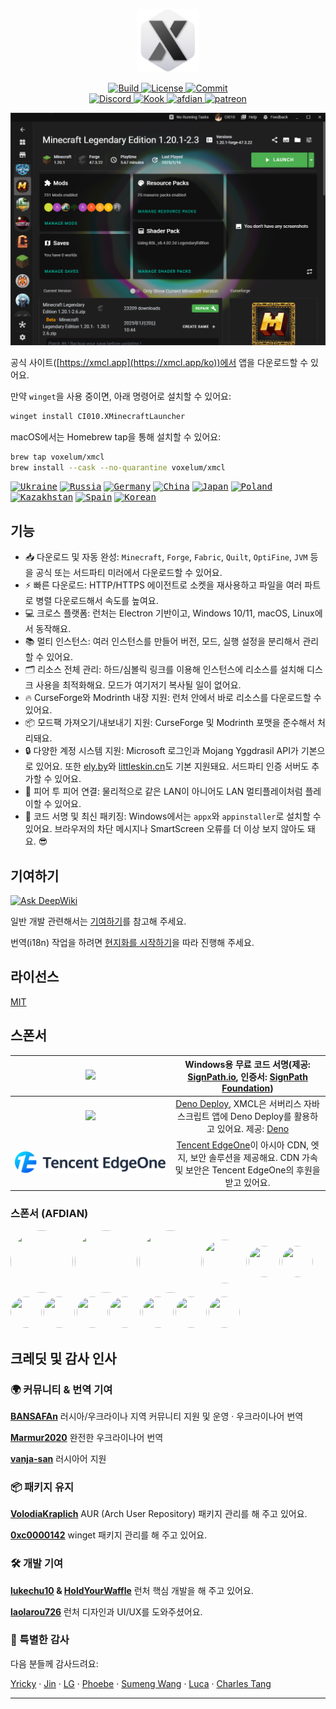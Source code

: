 <p align="center">
  <a href="https://xmcl.app" target="_blank">
    <img alt="Logo" width="100" src="https://github.com/Voxelum/x-minecraft-launcher/blob/master/xmcl-electron-app/icons/dark@256x256.png">
  </a>
</p>

<p align="center">
  <a href="https://github.com/Voxelum/x-minecraft-launcher">
    <img src="https://github.com/Voxelum/x-minecraft-launcher/workflows/Build/badge.svg" alt="Build">
  </a>
  <a href="https://github.com/Voxelum/x-minecraft-launcher/blob/master/LICENSE">
    <img src="https://img.shields.io/npm/l/@xmcl/core.svg" alt="License">
  </a>
  <a href="https://conventionalcommits.org">
    <img src="https://img.shields.io/badge/Conventional%20Commits-1.0.0-yellow.svg" alt="Commit">
  </a>
  <br>
  <a href="https://discord.gg/W5XVwYY7GQ">
    <img src="https://discord.com/api/guilds/405213567118213121/widget.png" alt="Discord">
  </a>
  <a href="https://kook.top/gqjSHh">
    <img src="https://img.shields.io/endpoint?url=https://api.xmcl.app/kook-badge" alt="Kook">
  </a>
  <a href="https://afdian.com/@ci010">
    <img src="https://img.shields.io/endpoint?url=https://api.xmcl.app/afdian-badge" alt="afdian">
  </a>
  <a href="https://patreon.com/xmcl">
    <img src="https://img.shields.io/endpoint.svg?url=https%3A%2F%2Fshieldsio-patreon.vercel.app%2Fapi%3Fusername%3Dxmcl%26type%3Dpledges" alt="patreon">
  </a>
</p>

![home](https://raw.githubusercontent.com/Voxelum/xmcl-page/master/.vitepress/theme/assets/home.png)

공식 사이트([https://xmcl.app](https://xmcl.app/ko))에서 앱을 다운로드할 수 있어요.

만약 `winget`을 사용 중이면, 아래 명령어로 설치할 수 있어요:

```bash
winget install CI010.XMinecraftLauncher
```

macOS에서는 Homebrew tap을 통해 설치할 수 있어요:

```bash
brew tap voxelum/xmcl
brew install --cask --no-quarantine voxelum/xmcl
```

<kbd>[<img title="Ukraine" alt="Ukraine" src="https://upload.wikimedia.org/wikipedia/commons/thumb/4/49/Flag_of_Ukraine.svg/1280px-Flag_of_Ukraine.svg.png" width="22">](docs/README.uk.md)</kbd>
<kbd>[<img title="Russia" alt="Russia" src="https://upload.wikimedia.org/wikipedia/commons/thumb/f/f3/Flag_of_Russia.svg/1280px-Flag_of_Russia.svg.png" width="22">](docs/README.ru.md)</kbd>
<kbd>[<img title="Germany" alt="Germany" src="https://upload.wikimedia.org/wikipedia/commons/thumb/b/ba/Flag_of_Germany.svg/2560px-Flag_of_Germany.svg.png" width="22">](docs/README.de.md)</kbd>
<kbd>[<img title="China" alt="China" src="https://upload.wikimedia.org/wikipedia/commons/f/fa/Flag_of_the_People%27s_Republic_of_China.svg" width="22">](docs/README.zh.md)</kbd>
<kbd>[<img title="Japan" alt="Japan" src="https://upload.wikimedia.org/wikipedia/commons/thumb/9/9e/Flag_of_Japan.svg/2560px-Flag_of_Japan.svg.png" width="22">](docs/README.jp.md)</kbd>
<kbd>[<img title="Poland" alt="Poland" src="https://upload.wikimedia.org/wikipedia/commons/1/12/Flag_of_Poland.svg" width="22">](docs/README.pl.md)</kbd>
<kbd>[<img title="Kazakhstan" alt="Kazakhstan" src="https://upload.wikimedia.org/wikipedia/commons/d/d3/Flag_of_Kazakhstan.svg" width="26">](docs/README.kz.md)</kbd>
<kbd>[<img title="Spain" alt="Spain" src="https://upload.wikimedia.org/wikipedia/commons/thumb/9/9a/Flag_of_Spain.svg/1280px-Flag_of_Spain.svg.png" width="22">](docs/README.es.md)</kbd>
<kbd>[<img title="Korean" alt="Korean" src="https://upload.wikimedia.org/wikipedia/commons/thumb/0/09/Flag_of_South_Korea.svg/640px-Flag_of_South_Korea.svg.png" width="22">](docs/README.ko.md)</kbd>


## 기능


- 📥 다운로드 및 자동 완성: `Minecraft`, `Forge`, `Fabric`, `Quilt`, `OptiFine`, `JVM` 등을 공식 또는 서드파티 미러에서 다운로드할 수 있어요.
- ⚡️ 빠른 다운로드: HTTP/HTTPS 에이전트로 소켓을 재사용하고 파일을 여러 파트로 병렬 다운로드해서 속도를 높여요.
- 💻 크로스 플랫폼: 런처는 Electron 기반이고, Windows 10/11, macOS, Linux에서 동작해요.
- 📚 멀티 인스턴스: 여러 인스턴스를 만들어 버전, 모드, 실행 설정을 분리해서 관리할 수 있어요.
- 🗂 리소스 전체 관리: 하드/심볼릭 링크를 이용해 인스턴스에 리소스를 설치해 디스크 사용을 최적화해요. 모드가 여기저기 복사될 일이 없어요.
- 🔥 CurseForge와 Modrinth 내장 지원: 런처 안에서 바로 리소스를 다운로드할 수 있어요.
- 📦 모드팩 가져오기/내보내기 지원: CurseForge 및 Modrinth 포맷을 준수해서 처리돼요.
- 🔒 다양한 계정 시스템 지원: Microsoft 로그인과 Mojang Yggdrasil API가 기본으로 있어요. 또한 [ely.by](https://ely.by/)와 [littleskin.cn](https://littleskin.cn)도 기본 지원돼요. 서드파티 인증 서버도 추가할 수 있어요.
- 🔗 피어 투 피어 연결: 물리적으로 같은 LAN이 아니어도 LAN 멀티플레이처럼 플레이할 수 있어요.
- 🔑 코드 서명 및 최신 패키징: Windows에서는 `appx`와 `appinstaller`로 설치할 수 있어요. 브라우저의 차단 메시지나 SmartScreen 오류를 더 이상 보지 않아도 돼요. 😎

## 기여하기

[![Ask DeepWiki](https://deepwiki.com/badge.svg)](https://deepwiki.com/Voxelum/x-minecraft-launcher)

일반 개발 관련해서는 [기여하기](../contributing/CONTRIBUTING.ko.md)를 참고해 주세요.

번역(i18n) 작업을 하려면 [현지화를 시작하기](https://xmcl.app/ko/guide/i18n)을 따라 진행해 주세요.

## 라이선스

[MIT](LICENSE)

## 스폰서

| [![](https://github.com/DGP-Studio/Snap.Hutao/assets/10614984/73ae8b90-f3c7-4033-b2b7-f4126331ce66)](https://signpath.io/) | Windows용 무료 코드 서명(제공: [SignPath.io](https://signpath.io/), 인증서: [SignPath Foundation](https://signpath.org/)) |
| :----------------------------------------------------------------------------------------------------------------------------: | :--------------------------------------------------------------------------------------: |
| [![](https://deno.com/images/deno_logo_4.gif)](https://deno.com/deploy) | [Deno Deploy](https://deno.com/deploy), XMCL은 서버리스 자바스크립트 앱에 Deno Deploy를 활용하고 있어요. 제공: [Deno](https://deno.com/) |
| [![](assets/EdgeOne.png)](https://edgeone.ai/) | [Tencent EdgeOne](https://edgeone.ai/)이 아시아 CDN, 엣지, 보안 솔루션을 제공해요. CDN 가속 및 보안은 Tencent EdgeOne의 후원을 받고 있어요. |

### 스폰서 (AFDIAN)

<!-- afdian-start -->
<div style="display: flex; align-items: center; justify-items:center; gap: 0.2em; flex-wrap: wrap;">
<a title="爱发电用户_9d663: ￥390.00" href="https://afdian.com/u/9d663ec6fb6711ec9ace52540025c377"> <img width="100" height="100" style="border-radius: 100%" src="https://pic1.afdiancdn.com/default/avatar/avatar-purple.png?imageView2/1/"> </a>
<a title="爱发电用户_19e29: ￥300.00" href="https://afdian.com/u/19e292c21a1d11ee929a52540025c377"> <img width="100" height="100" style="border-radius: 100%" src="https://pic1.afdiancdn.com/default/avatar/avatar-purple.png?imageView2/1/"> </a>
<a title="ahdg: ￥180.00" href="https://afdian.com/u/dd9058ce20df11eba5c052540025c377"> <img width="100" height="100" style="border-radius: 100%" src="https://pic1.afdiancdn.com/user/dd9058ce20df11eba5c052540025c377/avatar/0c776e6de1b1027e951c6d94919eb781_w1280_h1024_s364.jpg"> </a>
<a title="Kandk: ￥30.00" href="https://afdian.com/u/404b86a078e111ecab3652540025c377"> <img width="70" height="70" style="border-radius: 100%" src="https://pic1.afdiancdn.com/user/404b86a078e111ecab3652540025c377/avatar/dfa3b35a696d8d8af5425dd400d68a8d_w607_h527_s432.png"> </a>
<a title="白雨 楠: ￥30.00" href="https://afdian.com/u/7f6ad7161b3e11eb8d0e52540025c377"> <img width="50" height="50" style="border-radius: 100%" src="https://pic1.afdiancdn.com/user/7f6ad7161b3e11eb8d0e52540025c377/avatar/1fa3b75648a15aea8da202c6108d659b_w1153_h1153_s319.jpeg"> </a>
<a title="圣剑: ￥30.00" href="https://afdian.com/u/ef50bc78b3d911ecb85352540025c377"> <img width="50" height="50" style="border-radius: 100%" src="https://pic1.afdiancdn.com/user/user_upload_osl/8a1c4eb2e580b4b8b463ceb2114b6381_w132_h132_s3.jpeg"> </a>
<a title="同谋者: ￥30.00" href="https://afdian.com/u/7c3c65dc004a11eb9a6052540025c377"> <img width="50" height="50" style="border-radius: 100%" src="https://pic1.afdiancdn.com/default/avatar/avatar-blue.png"> </a>
<a title="染川瞳: ￥5.00" href="https://afdian.com/u/89b1218c86e011eaa4d152540025c377"> <img width="50" height="50" style="border-radius: 100%" src="https://pic1.afdiancdn.com/user/89b1218c86e011eaa4d152540025c377/avatar/9bf08f81d231f3054c98f9e5c1c8ce40_w640_h640_s57.jpg"> </a>
<a title="爱发电用户_CvQb: ￥5.00" href="https://afdian.com/u/177bea3cf47211ec990352540025c377"> <img width="50" height="50" style="border-radius: 100%" src="https://pic1.afdiancdn.com/default/avatar/avatar-purple.png"> </a>
<a title="水合: ￥5.00" href="https://afdian.com/u/039508f2b17d11ebad1052540025c377"> <img width="50" height="50" style="border-radius: 100%" src="https://pic1.afdiancdn.com/default/avatar/avatar-orange.png"> </a>
<a title="爱发电用户_0c5c8: ￥5.00" href="https://afdian.com/u/0c5c865e08ee11ecba1352540025c377"> <img width="50" height="50" style="border-radius: 100%" src="https://pic1.afdiancdn.com/default/avatar/avatar-purple.png?imageView2/1/"> </a>
<a title="DIO: ￥5.00" href="https://afdian.com/u/7ac297b4722211eab4a752540025c377"> <img width="50" height="50" style="border-radius: 100%" src="https://pic1.afdiancdn.com/default/avatar/avatar-purple.png"> </a>
<a title="爱发电用户_DJpu: ￥5.00" href="https://afdian.com/u/8c23a236cf7311ec9c3452540025c377"> <img width="50" height="50" style="border-radius: 100%" src="https://pic1.afdiancdn.com/default/avatar/avatar-purple.png"> </a>
</div>
<!-- afdian-end -->

## 크레딧 및 감사 인사

### 🌍 커뮤니티 & 번역 기여

**[BANSAFAn](https://github.com/BANSAFAn)**
러시아/우크라이나 지역 커뮤니티 지원 및 운영 · 우크라이나어 번역

**[Marmur2020](https://github.com/Marmur2020)**
완전한 우크라이나어 번역

**[vanja-san](https://github.com/vanja-san)**
러시아어 지원

### 📦 패키지 유지

**[VolodiaKraplich](https://github.com/VolodiaKraplich)**
AUR (Arch User Repository) 패키지 관리를 해 주고 있어요.

**[0xc0000142](https://github.com/0xc0000142)**
winget 패키지 관리를 해 주고 있어요.

### 🛠️ 개발 기여

**[lukechu10](https://github.com/lukechu10) & [HoldYourWaffle](https://github.com/HoldYourWaffle)**
런처 핵심 개발을 해 주고 있어요.

**[laolarou726](https://github.com/laolarou726)**
런처 디자인과 UI/UX를 도와주셨어요.

### 💙 특별한 감사

다음 분들께 감사드려요:

[Yricky](https://github.com/Yricky) · [Jin](https://github.com/Indexyz) · [LG](https://github.com/LasmGratel) · [Phoebe](https://github.com/PhoebezZ) · [Sumeng Wang](https://github.com/darkkingwsm) · [Luca](https://github.com/LucaIsGenius) · [Charles Tang](https://github.com/CharlesQT)

---

